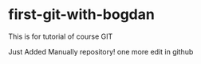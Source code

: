 # first-git-with-bogdan
This is for tutorial of course GIT

Just Added Manually repository! one more edit in github

